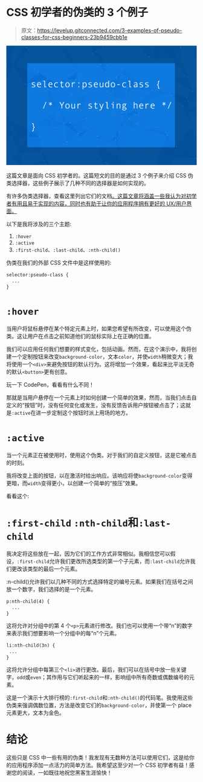 # CSS 初学者的伪类的 3 个例子

> 原文：<https://levelup.gitconnected.com/3-examples-of-pseudo-classes-for-css-beginners-23b9459cbb1e>

![](img/4ee2d706967189cf036d4549c6551a29.png)

这篇文章是面向 CSS 初学者的。这篇短文的目的是通过 3 个例子来介绍 CSS 伪类选择器，这些例子展示了几种不同的选择器是如何实现的。

有许多伪类选择器，查看这里列出它们的文档[。这篇文章将涵盖一些我认为对初学者有用且易于实现的内容，同时也有助于让你的应用程序拥有更好的 UX/用户界面。](https://developer.mozilla.org/en-US/docs/Web/CSS/Pseudo-classes)

以下是我将涉及的三个主题:

1.  `:hover`
2.  `:active`
3.  `:first-child`、`:last-child`、`:nth-child()`

伪类在我们的外部 CSS 文件中是这样使用的:

```
selector:pseudo-class {
  ...
}
```

# `:hover`

当用户将鼠标悬停在某个特定元素上时，如果您希望有所改变，可以使用这个伪类。这让用户在点击之前知道他们的鼠标实际上在正确的位置。

我们可以应用任何我们想要的样式变化，包括动画。然而，在这个演示中，我将创建一个定制按钮来改变`background-color`，文本`color`，并使`width`稍微变大；我将使用一个`<div>`来避免按钮的默认行为。这将增加一个效果，看起来比平淡无奇的默认`<button>`更有创意。

玩一下 CodePen，看看有什么不同！

那就是当用户悬停在一个元素上时如何创建一个简单的效果，然而，当我们点击自定义的“按钮”时，没有任何变化或发生，没有反馈告诉用户按钮被点击了；这就是`:active`在进一步定制这个按钮时派上用场的地方。

# `:active`

当一个元素正在被使用时，使用这个伪类。对于我们的自定义按钮，这是它被点击的时刻。

我将改变上面的按钮，以在激活时给出响应。该响应将使`background-color`变得更暗，而`width`变得更小，以创建一个简单的“按压”效果。

看看这个:

# `:first-child` `:nth-child`和`:last-child`

我决定将这些放在一起，因为它们的工作方式非常相似。我相信您可以假设，`:first-child`允许我们更改所选类型的第一个子元素，而`:last-child`允许我们更改该类型的最后一个元素。

:n-child()允许我们以几种不同的方式选择特定的编号元素。如果我们在括号之间放一个数字，我们选择的是一个元素。

```
p:nth-child(4) {
  ...
}
```

这将允许对分组中的第 4 个`<p>`元素进行修改。我们也可以使用一个带“n”的数字来表示我们想要影响一个分组中的每“n”个元素。

```
li:nth-child(3n) {
 ...
}
```

这将允许分组中每第三个`<li>`进行更改。最后，我们可以在括号中放一些关键字，`odd`或`even`；其作用与它们听起来的一样，影响组中所有奇数或偶数编号的元素。

这是一个演示十大排行榜的`:first-child`和`:nth-child()`的代码笔。我使用这些伪类来强调偶数位置，方法是改变它们的`background-color`，并使第一个 place 元素更大，文本为金色。

# 结论

这些只是 CSS 中一些有用的伪类！我发现有无数种方法可以使用它们，这是给你的应用程序添加一点活力的简单方法。我希望这至少对一个 CSS 初学者有益！感谢您的阅读，一如既往地祝您黑客生涯愉快！